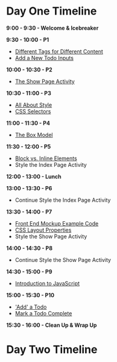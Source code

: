 # Day One Timeline
**9:00 - 9:30 - Welcome & Icebreaker**

**9:30 - 10:00 - P1**
  * [Different Tags for Different Content](/front_end_development/different_tags_for_different_content.md "Different Tags for Different Content")
  * [Add a New Todo Inputs](/front_end_development/add_a_new_todo_inputs.md "Add a New Todo Inputs")

**10:00 - 10:30 - P2**
  * [The Show Page Activity](/front_end_development/the_show_page_activity.md "The Show Page Activity")

**10:30 - 11:00 - P3**
  * [All About Style](/front_end_development/all_about_style.md "All About Style")
  * [CSS Selectors](/front_end_development/css_selectors.md "CSS Selectors")

**11:00 - 11:30 - P4**
  * [The Box Model](/front_end_development/the_box_model.md "The Box Model")

**11:30 - 12:00 - P5**
  * [Block vs. Inline Elements](/front_end_development/block_vs_inline_elements.md "Block vs. Inline Elements")
  * Style the Index Page Activity

**12:00 - 13:00 - Lunch**

**13:00 - 13:30 - P6**
  * Continue Style the Index Page Activity

**13:30 - 14:00 - P7**
  * [Front End Mockup Example Code](/front_end_development/front_end_mockup_example_code.md "Front End Mockup Example Code")
  * [CSS Layout Properties](/front_end_development/css_layout_properties.md "CSS Layout Properties")
  * Style the Show Page Activity

**14:00 - 14:30 - P8**
  * Continue Style the Show Page Activity

**14:30 - 15:00 - P9**
  * [Introduction to JavaScript](/front_end_development/introduction_to_javascript.md "Introduction to JavaScript")

**15:00 - 15:30 - P10**
  * ['Add' a Todo](/front_end_development/add_a_todo.md "'Add' a Todo")
  * [Mark a Todo Complete](/front_end_development/mark_a_todo_complete.md "Mark a Todo Complete")

**15:30 - 16:00 - Clean Up & Wrap Up**
# Day Two Timeline
